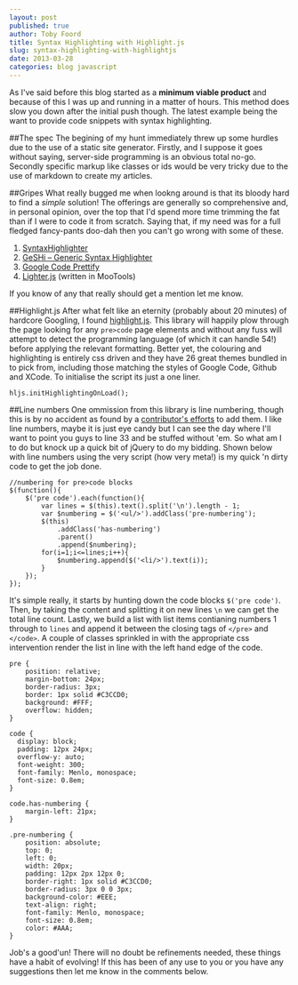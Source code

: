 ```yaml
---
layout: post
published: true
author: Toby Foord
title: Syntax Highlighting with Highlight.js
slug: syntax-highlighting-with-highlightjs
date: 2013-03-28
categories: blog javascript
---
```


As I've said before this blog started as a **minimum viable product** and because of this I was up and running in a matter of hours. This method does slow you down after the initial push though. The latest example being the want to provide code snippets with syntax highlighting.

##The spec
The begining of my hunt immediately threw up some hurdles due to the use of a static site generator. Firstly, and I suppose it goes without saying, server-side programming is an obvious total no-go. Secondly specific markup like classes or ids would be very tricky due to the use of markdown to create my articles.

##Gripes
What really bugged me when lookng around is that its bloody hard to find a *simple* solution! The offerings are generally so comprehensive and, in personal opinion, over the top that I'd spend more time trimming the fat than if I were to code it from scratch. Saying that, if my need was for a full fledged fancy-pants doo-dah then you can't go wrong with some of these.

1. [SyntaxHighlighter](http://alexgorbatchev.com/SyntaxHighlighter/)
2. [GeSHi – Generic Syntax Highlighter](http://qbnz.com/highlighter/index.php)
3. [Google Code Prettify](https://code.google.com/p/google-code-prettify/)
4. [Lighter.js](https://github.com/pradador/Lighter/) (written in MooTools)

If you know of any that really should get a mention let me know.

##Highlight.js
After what felt like an eternity (probably about 20 minutes) of hardcore Googling, I found [highlight.js][highlightjs]. This library will happily plow through the page looking for any `pre>code` page elements and without any fuss will attempt to detect the programming language (of which it can handle 54!) before applying the relevant formatting. Better yet, the colouring and highlighting is entirely css driven and they have 26 great themes bundled in to pick from, including those matching the styles of Google Code, Github and XCode. To initialise the script its just a one liner.

    hljs.initHighlightingOnLoad();

##Line numbers
One ommission from this library is line numbering, though this is by no accident as found by a [contributor's efforts][hjslinenumber] to add them.
I like line numbers, maybe it is just eye candy but I can see the day where I'll want to point you guys to line 33 and be stuffed without 'em. So what am I to do but knock up a quick bit of jQuery to do my bidding. Shown below with line numbers using the very script (how very meta!) is my quick 'n dirty code to get the job done.

    //numbering for pre>code blocks
    $(function(){
        $('pre code').each(function(){ 
            var lines = $(this).text().split('\n').length - 1;
            var $numbering = $('<ul/>').addClass('pre-numbering');
            $(this)
                .addClass('has-numbering')
                .parent()
                .append($numbering);
            for(i=1;i<=lines;i++){
                $numbering.append($('<li/>').text(i));
            }
        });
    });

It's simple really, it starts by hunting down the code blocks `$('pre code')`. Then, by taking the content and splitting it on new lines `\n` we can get the total line count. Lastly, we build a list with list items contianing numbers 1 through to `lines` and append it between the closing tags of `</pre>` and `</code>`. A couple of classes sprinkled in with the appropriate css intervention render the list in line with the left hand edge of the code.

    pre {
        position: relative;
        margin-bottom: 24px;
        border-radius: 3px;
        border: 1px solid #C3CCD0;
        background: #FFF;
        overflow: hidden;
    }
    
    code {
      display: block;
      padding: 12px 24px;
      overflow-y: auto;
      font-weight: 300;
      font-family: Menlo, monospace;
      font-size: 0.8em;
    }

    code.has-numbering {
        margin-left: 21px;
    }
    
    .pre-numbering {
        position: absolute;
        top: 0;
        left: 0;
        width: 20px;
        padding: 12px 2px 12px 0;
        border-right: 1px solid #C3CCD0;
        border-radius: 3px 0 0 3px;
        background-color: #EEE;
        text-align: right;
        font-family: Menlo, monospace;
        font-size: 0.8em;
        color: #AAA;
    }

Job's a good'un! There will no doubt be refinements needed, these things have a habit of evolving! If this has been of any use to you or you have any suggestions then let me know in the comments below.

[highlightjs]: http://softwaremaniacs.org/soft/highlight/en/
[hjslinenumber]: http://softwaremaniacs.org/forum/highlightjs/1362/
